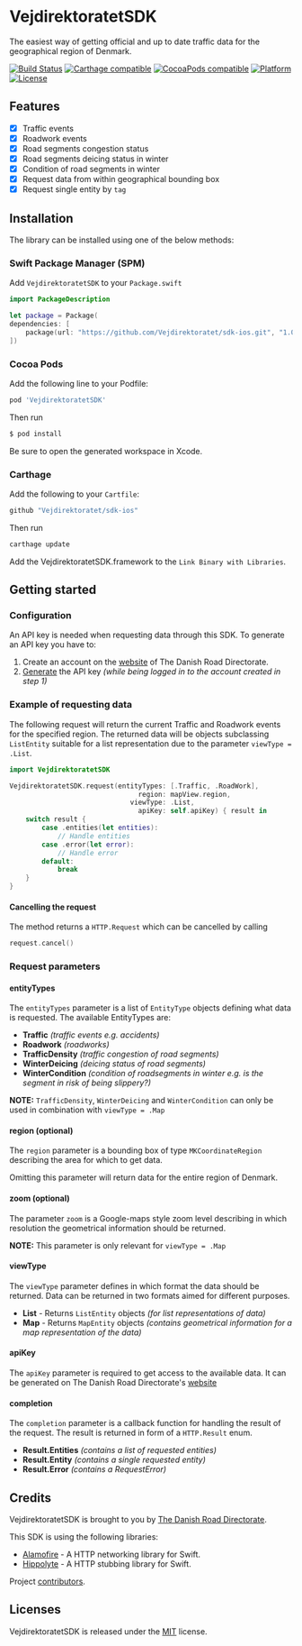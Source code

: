 # VejdirektoratetSDK

The easiest way of getting official and up to date traffic data for the geographical region of Denmark.

[![Build Status](https://travis-ci.com/Vejdirektoratet/sdk-ios.svg?branch=master)](https://travis-ci.com/Vejdirektoratet/sdk-ios)
[![Carthage compatible](https://img.shields.io/badge/Carthage-compatible-4BC51D.svg?style=flat)](https://github.com/Carthage/Carthage)
[![CocoaPods compatible](https://img.shields.io/cocoapods/v/VejdirektoratetSDK)](https://img.shields.io/cocoapods/v/VejdirektoratetSDK)
[![Platform](https://img.shields.io/cocoapods/p/VejdirektoratetSDK?style=flat)](https://img.shields.io/cocoapods/v/VejdirektoratetSDK)
[![License](https://img.shields.io/cocoapods/l/BadgeSwift.svg?style=flat)](/LICENSE)

## Features

- [x] Traffic events
- [x] Roadwork events
- [x] Road segments congestion status
- [x] Road segments deicing status in winter
- [x] Condition of road segments in winter
- [x] Request data from within geographical bounding box
- [x] Request single entity by `tag`

## Installation

The library can be installed using one of the below methods:

### Swift Package Manager (SPM)

Add `VejdirektoratetSDK` to your `Package.swift`

```swift
import PackageDescription

let package = Package(
dependencies: [
	package(url: "https://github.com/Vejdirektoratet/sdk-ios.git", "1.0.0")
])
```

### Cocoa Pods

Add the following line to your Podfile:

```ruby
pod 'VejdirektoratetSDK'
```

Then run

```bash
$ pod install
```

Be sure to open the generated workspace in Xcode.

### Carthage

Add the following to your `Cartfile`:
```ruby
github "Vejdirektoratet/sdk-ios"
```

Then run

```bash
carthage update
```

Add the VejdirektoratetSDK.framework to the `Link Binary with Libraries`.

## Getting started

### Configuration

An API key is needed when requesting data through this SDK.
To generate an API key you have to:

 1. Create an account on the [website](https://nap.vd.dk/register) of The Danish Road Directorate.
 2. [Generate](https://nap.vd.dk/themes/811) the API key *(while being logged in to the account created in step 1)*

### Example of requesting data

The following request will return the current Traffic and Roadwork events for the specified region. The returned data will be objects subclassing `ListEntity` suitable for a list representation due to the parameter `viewType = .List`.

```swift
import VejdirektoratetSDK

VejdirektoratetSDK.request(entityTypes: [.Traffic, .RoadWork],
                                region: mapView.region,
                              viewType: .List,
                                apiKey: self.apiKey) { result in
    switch result {
        case .entities(let entities):
            // Handle entities
        case .error(let error):
            // Handle error
        default:
            break
    }
}
```

#### Cancelling the request

The method returns a `HTTP.Request` which can be cancelled by calling

```swift
request.cancel()
```

### Request parameters

#### entityTypes

The `entityTypes` parameter is a list of `EntityType` objects defining what data is requested. The available EntityTypes are:

 - **Traffic** *(traffic events e.g. accidents)*
 - **Roadwork** *(roadworks)*
 - **TrafficDensity** *(traffic congestion of road segments)*
 - **WinterDeicing** *(deicing status of road segments)*
 - **WinterCondition** *(condition of roadsegments in winter e.g. is the segment in risk of being slippery?)*

**NOTE:** `TrafficDensity`, `WinterDeicing` and `WinterCondition` can only be used in combination with `viewType = .Map`

#### region (optional)
The `region` parameter is a bounding box of type `MKCoordinateRegion` describing the area for which to get data.

Omitting this parameter will return data for the entire region of Denmark.

#### zoom (optional)
The parameter `zoom` is a Google-maps style zoom level describing in which resolution the geometrical information should be returned.

**NOTE:** This parameter is only relevant for `viewType = .Map`

#### viewType
The `viewType` parameter defines in which format the data should be returned. Data can be returned in two formats aimed for different purposes.

 - **List** - Returns `ListEntity` objects *(for list representations of data)*
 - **Map** - Returns `MapEntity` objects *(contains geometrical information for a map representation of the data)*

#### apiKey
The `apiKey` parameter is required to get access to the available data. 
It can be generated on The Danish Road Directorate's [website](https://nap.vd.dk/themes/811)

#### completion
The `completion` parameter is a callback function for handling the result of the request. The result is returned in form of a `HTTP.Result` enum.

 - **Result.Entities** *(contains a list of requested entities)*
 - **Result.Entity** *(contains a single requested entity)*
 - **Result.Error** *(contains a RequestError)*

## Credits
VejdirektoratetSDK is brought to you by [The Danish Road Directorate](https://www.vejdirektoratet.dk/).

This SDK is using the following libraries:
 - [Alamofire](https://github.com/Alamofire/Alamofire) - A HTTP networking library for Swift.
 - [Hippolyte](https://github.com/JanGorman/Hippolyte) - A HTTP stubbing library for Swift.

Project [contributors](https://github.com/Vejdirektoratet/sdk-ios/graphs/contributors).

## Licenses

VejdirektoratetSDK is released under the [MIT](https://mit-license.org) license.
